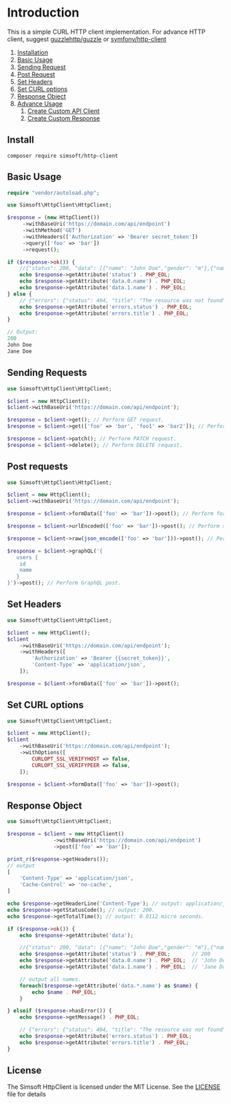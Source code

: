 # Introduction

This is a simple CURL HTTP client implementation. For advance HTTP client, suggest [guzzlehttp/guzzle](https://docs.guzzlephp.org/) or [symfony/http-client](https://packagist.org/packages/symfony/http-client)

1. [Installation](#installation)
2. [Basic Usage](#basic_usage)
3. [Sending Request](#sending_requests)
4. [Post Request](#post_requests)
5. [Set Headers](#set_headers)
6. [Set CURL options](#set_curl_options)
7. [Response Object](#response_object)
8. [Advance Usage](docs/ADVANCE.md)
   1. [Create Custom API Client](docs/ADVANCE.md)
   1. [Create Custom Response](docs/ADVANCE.md)

## Install<a id="installation"></a>

```shell
composer require simsoft/http-client
```
## Basic Usage<a id="basic_usage"></a>
```php
require "vendor/autoload.php";

use Simsoft\HttpClient\HttpClient;

$response = (new HttpClient())
     ->withBaseUri('https://domain.com/api/endpoint')
     ->withMethod('GET')
     ->withHeaders(['Authorization' => 'Bearer secret_token'])
     ->query(['foo' => 'bar'])
     ->request();

if ($response->ok()) {
    //{"status": 200, "data": [{"name": "John Doe","gender": "m"},{"name": "Jane Doe","gender": "f"}]}
    echo $response->getAttribute('status') . PHP_EOL;
    echo $response->getAttribute('data.0.name') . PHP_EOL;
    echo $response->getAttribute('data.1.name') . PHP_EOL;
} else {
    // {"errors": {"status": 404, "title": "The resource was not found"}}
    echo $response->getAttribute('errors.status') . PHP_EOL;
    echo $response->getAttribute('errors.title') . PHP_EOL;
}

// Output:
200
John Doe
Jane Doe
```

## Sending Requests<a id="sending_requests"></a>
```php
use Simsoft\HttpClient\HttpClient;

$client = new HttpClient();
$client->withBaseUri('https://domain.com/api/endpoint');

$response = $client->get(); // Perform GET request.
$response = $client->get(['foo' => 'bar', 'foo1' => 'bar2']); // Perform GET request with query params. ?foo=bar&foo1=bar2

$response = $client->patch(); // Perform PATCH request.
$response = $client->delete(); // Perform DELETE request.
```

## Post requests<a id="post_requests"></a>
```php
use Simsoft\HttpClient\HttpClient;

$client = new HttpClient();
$client->withBaseUri('https://domain.com/api/endpoint');

$response = $client->formData(['foo' => 'bar'])->post(); // Perform form-data post

$response = $client->urlEncoded(['foo' => 'bar'])->post(); // Perform x-www-form-urlencoded post

$response = $client->raw(json_encode(['foo' => 'bar']))->post(); // Perform raw content post

$response = $client->graphQL('{
   users {
    id
    name
   }
}')->post(); // Perform GraphQL post.
```
## Set Headers<a id="set_headers"></a>
```php
use Simsoft\HttpClient\HttpClient;

$client = new HttpClient();
$client
    ->withBaseUri('https://domain.com/api/endpoint');
    ->withHeaders([
        'Authorization' => 'Bearer {{secret_token}}',
        'Content-Type' => 'application/json',
    ]);

$response = $client->formData(['foo' => 'bar'])->post();
```

## Set CURL options<a id="set_curl_options"></a>
```php
use Simsoft\HttpClient\HttpClient;

$client = new HttpClient();
$client
    ->withBaseUri('https://domain.com/api/endpoint');
    ->withOptions([
        CURLOPT_SSL_VERIFYHOST => false,
        CURLOPT_SSL_VERIFYPEER => false,
    ]);

$response = $client->formData(['foo' => 'bar'])->post();
```

## Response Object<a id="response_object"></a>
```php
use Simsoft\HttpClient\HttpClient;

$response = $client = new HttpClient()
               ->withBaseUri('https://domain.com/api/endpoint')
               ->post(['foo' => 'bar']);

print_r($response->getHeaders());
// output
[
    'Content-Type' => 'application/json',
    'Cache-Control' => 'no-cache',
]

echo $response->getHeaderLine('Content-Type'); // output: application/json
echo $response->getStatusCode(); // output: 200.
echo $response->getTotalTime(); // output: 0.0112 micro seconds.

if ($response->ok()) {
    echo $response->getAttribute('data');

    //{"status": 200, "data": [{"name": "John Doe","gender": "m"},{"name": "Jane Doe","gender": "f"}]}
    echo $response->getAttribute('status') . PHP_EOL;       // 200
    echo $response->getAttribute('data.0.name') . PHP_EOL;  // 'John Doe'
    echo $response->getAttribute('data.1.name') . PHP_EOL;  // 'Jane Doe'

    // output all names.
    foreach($response->getAttribute('data.*.name') as $name) {
        echo $name . PHP_EOL;
    }

} elseif ($response->hasError()) {
    echo $response->getMessage() . PHP_EOL;

    // {"errors": {"status": 404, "title": "The resource was not found"}}
    echo $response->getAttribute('errors.status') . PHP_EOL;
    echo $response->getAttribute('errors.title') . PHP_EOL;
}

```

## License
The Simsoft HttpClient is licensed under the MIT License. See the [LICENSE](LICENSE) file for details
